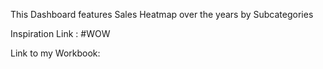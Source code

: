This Dashboard features Sales Heatmap over the years by Subcategories 

Inspiration Link : #WOW

Link to my Workbook: 
